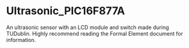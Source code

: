 # Ultrasonic_PIC16F877A
An ultrasonic sensor with an LCD module and switch made during TUDublin.
Highly recommend reading the Formal Element document for information.
